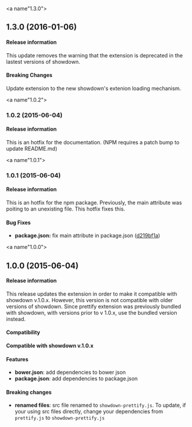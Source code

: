 <a name"1.3.0"></a>
## 1.3.0 (2016-01-06)

#### Release information

This update removes the warning that the extension is deprecated in the lastest versions of showdown.

#### Breaking Changes

Update extension to the new showdown's extenion loading mechanism.



<a name"1.0.2"></a>
### 1.0.2 (2015-06-04)

#### Release information

This is an hotfix for the documentation. (NPM requires a patch bump to update README.md)

<a name"1.0.1"></a>
### 1.0.1 (2015-06-04)

#### Release information

This is an hotfix for the npm package. Previously, the main attribute was poiting to an unexisting file. This hotfix fixes this.

#### Bug Fixes

* **package.json:** fix main attribute in package.json ([d219bf1a](https://github.com/showdownjs/prettify-extension/commit/d219bf1a))


<a name"1.0.0"></a>
## 1.0.0 (2015-06-04)

#### Release information

This release updates the extension in order to make it compatible with showdown v.1.0.x.
However, this version is not compatible with older versions of showdown.
Since prettify extension was previously bundled with showdown, with versions prior to v 1.0.x, use the bundled version instead.

#### Compatibility

**Compatible with showdown v.1.0.x**

#### Features

* **bower.json**: add dependencies to bower json
* **package.json**: add dependencies to package.json

#### Breaking changes

* **renamed files**: src file renamed to `showdown-prettify.js`.
  To update, if your using src files directly, change your dependencies from `prettify.js` to `showdown-prettify.js`
  

